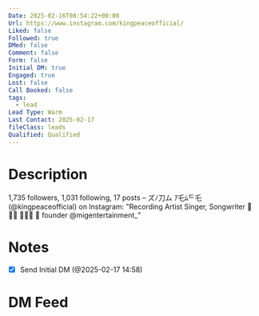 ```yaml
---
Date: 2025-02-16T08:54:22+00:00
Url: https://www.instagram.com/kingpeaceofficial/
Liked: false
Followed: true
DMed: false
Comment: false
Form: false
Initial DM: true
Engaged: true
Lost: false
Call Booked: false
tags:
  - lead
Lead Type: Warm
Last Contact: 2025-02-17
fileClass: leads
Qualified: Qualified
---
```

# Description
1,735 followers, 1,031 following, 17 posts – ズﾉ刀ム ｱ乇ﾑᄃ乇 (@kingpeaceofficial) on Instagram: "Recording Artist 
Singer, Songwriter
📍🇿🇲
📍🇨🇦
🏢 founder @migentertainment_"
# Notes
- [x] Send Initial DM (@2025-02-17 14:58)
# DM Feed